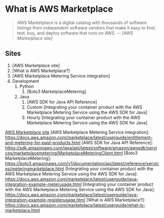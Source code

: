 # What is AWS Marketplace

> AWS Marketplace is a digital catalog with thousands of software listings
> from independent software vendors that make it easy to
> find, test, buy, and deploy software that runs on AWS.
> -- *[AWS Marketplace site]*

## Sites

1. [AWS Marketplace site]
1. [What is AWS Marketplace?]
1. [AWS Marketplace Metering Service integration]
1. Development
    1. Python
        1. [Boto3 MarketplaceMetering]
    1. Java
        1. [AWS SDK for Java API Reference]
        1. Custom [Integrating your container product with the AWS Marketplace Metering Service using the AWS SDK for Java]
        1. Hourly [Integrating your container product with the AWS Marketplace Metering Service using the AWS SDK for Java]

[AWS Marketplace site](https://aws.amazon.com/marketplace/)
[AWS Marketplace Metering Service integration]: https://docs.aws.amazon.com/marketplace/latest/userguide/entitlement-and-metering-for-paid-products.html
[AWS SDK for Java API Reference]: https://sdk.amazonaws.com/java/api/latest/software/amazon/awssdk/services/marketplacemetering/MarketplaceMeteringClient.html
[Boto3 MarketplaceMetering]: https://boto3.amazonaws.com/v1/documentation/api/latest/reference/services/meteringmarketplace.html
[Integrating your container product with the AWS Marketplace Metering Service using the AWS SDK for Java]: https://docs.aws.amazon.com/marketplace/latest/userguide/java-integration-example-meterusage.html
[Integrating your container product with the AWS Marketplace Metering Service using the AWS SDK for Java]: https://docs.aws.amazon.com/marketplace/latest/userguide/java-integration-example-registerusage.html
[What is AWS Marketplace?]: https://docs.aws.amazon.com/marketplace/latest/userguide/what-is-marketplace.html
